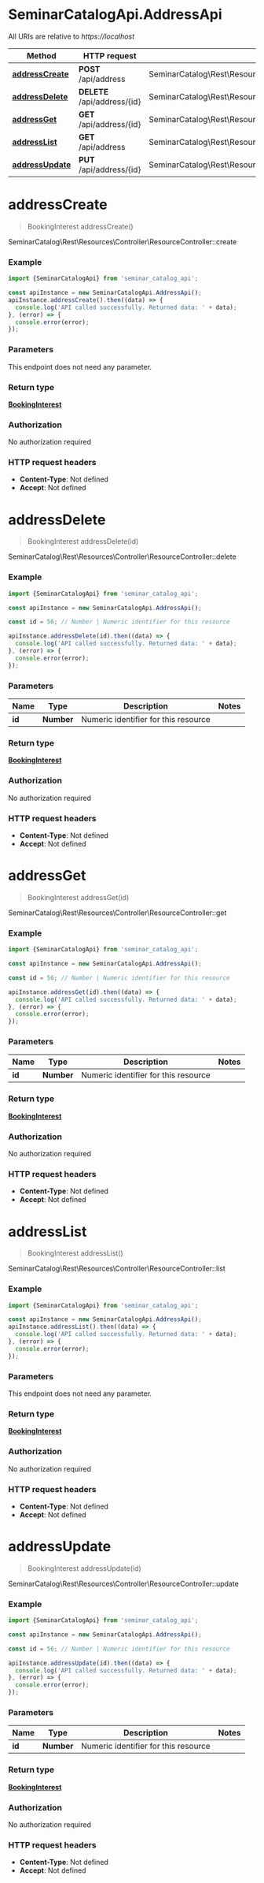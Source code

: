# SeminarCatalogApi.AddressApi

All URIs are relative to *https://localhost*

Method | HTTP request | Description
------------- | ------------- | -------------
[**addressCreate**](AddressApi.md#addressCreate) | **POST** /api/address | SeminarCatalog\\Rest\\Resources\\Controller\\ResourceController::create
[**addressDelete**](AddressApi.md#addressDelete) | **DELETE** /api/address/{id} | SeminarCatalog\\Rest\\Resources\\Controller\\ResourceController::delete
[**addressGet**](AddressApi.md#addressGet) | **GET** /api/address/{id} | SeminarCatalog\\Rest\\Resources\\Controller\\ResourceController::get
[**addressList**](AddressApi.md#addressList) | **GET** /api/address | SeminarCatalog\\Rest\\Resources\\Controller\\ResourceController::list
[**addressUpdate**](AddressApi.md#addressUpdate) | **PUT** /api/address/{id} | SeminarCatalog\\Rest\\Resources\\Controller\\ResourceController::update


<a name="addressCreate"></a>
# **addressCreate**
> BookingInterest addressCreate()

SeminarCatalog\\Rest\\Resources\\Controller\\ResourceController::create

### Example
```javascript
import {SeminarCatalogApi} from 'seminar_catalog_api';

const apiInstance = new SeminarCatalogApi.AddressApi();
apiInstance.addressCreate().then((data) => {
  console.log('API called successfully. Returned data: ' + data);
}, (error) => {
  console.error(error);
});

```

### Parameters
This endpoint does not need any parameter.

### Return type

[**BookingInterest**](BookingInterest.md)

### Authorization

No authorization required

### HTTP request headers

 - **Content-Type**: Not defined
 - **Accept**: Not defined

<a name="addressDelete"></a>
# **addressDelete**
> BookingInterest addressDelete(id)

SeminarCatalog\\Rest\\Resources\\Controller\\ResourceController::delete

### Example
```javascript
import {SeminarCatalogApi} from 'seminar_catalog_api';

const apiInstance = new SeminarCatalogApi.AddressApi();

const id = 56; // Number | Numeric identifier for this resource

apiInstance.addressDelete(id).then((data) => {
  console.log('API called successfully. Returned data: ' + data);
}, (error) => {
  console.error(error);
});

```

### Parameters

Name | Type | Description  | Notes
------------- | ------------- | ------------- | -------------
 **id** | **Number**| Numeric identifier for this resource | 

### Return type

[**BookingInterest**](BookingInterest.md)

### Authorization

No authorization required

### HTTP request headers

 - **Content-Type**: Not defined
 - **Accept**: Not defined

<a name="addressGet"></a>
# **addressGet**
> BookingInterest addressGet(id)

SeminarCatalog\\Rest\\Resources\\Controller\\ResourceController::get

### Example
```javascript
import {SeminarCatalogApi} from 'seminar_catalog_api';

const apiInstance = new SeminarCatalogApi.AddressApi();

const id = 56; // Number | Numeric identifier for this resource

apiInstance.addressGet(id).then((data) => {
  console.log('API called successfully. Returned data: ' + data);
}, (error) => {
  console.error(error);
});

```

### Parameters

Name | Type | Description  | Notes
------------- | ------------- | ------------- | -------------
 **id** | **Number**| Numeric identifier for this resource | 

### Return type

[**BookingInterest**](BookingInterest.md)

### Authorization

No authorization required

### HTTP request headers

 - **Content-Type**: Not defined
 - **Accept**: Not defined

<a name="addressList"></a>
# **addressList**
> BookingInterest addressList()

SeminarCatalog\\Rest\\Resources\\Controller\\ResourceController::list

### Example
```javascript
import {SeminarCatalogApi} from 'seminar_catalog_api';

const apiInstance = new SeminarCatalogApi.AddressApi();
apiInstance.addressList().then((data) => {
  console.log('API called successfully. Returned data: ' + data);
}, (error) => {
  console.error(error);
});

```

### Parameters
This endpoint does not need any parameter.

### Return type

[**BookingInterest**](BookingInterest.md)

### Authorization

No authorization required

### HTTP request headers

 - **Content-Type**: Not defined
 - **Accept**: Not defined

<a name="addressUpdate"></a>
# **addressUpdate**
> BookingInterest addressUpdate(id)

SeminarCatalog\\Rest\\Resources\\Controller\\ResourceController::update

### Example
```javascript
import {SeminarCatalogApi} from 'seminar_catalog_api';

const apiInstance = new SeminarCatalogApi.AddressApi();

const id = 56; // Number | Numeric identifier for this resource

apiInstance.addressUpdate(id).then((data) => {
  console.log('API called successfully. Returned data: ' + data);
}, (error) => {
  console.error(error);
});

```

### Parameters

Name | Type | Description  | Notes
------------- | ------------- | ------------- | -------------
 **id** | **Number**| Numeric identifier for this resource | 

### Return type

[**BookingInterest**](BookingInterest.md)

### Authorization

No authorization required

### HTTP request headers

 - **Content-Type**: Not defined
 - **Accept**: Not defined

